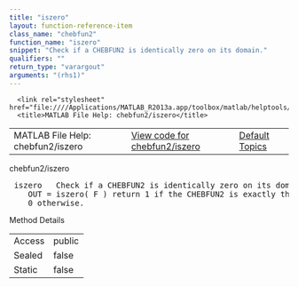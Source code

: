 ```yaml
---
title: "iszero"
layout: function-reference-item
class_name: "chebfun2"
function_name: "iszero"
snippet: "Check if a CHEBFUN2 is identically zero on its domain."
qualifiers: ""
return_type: "varargout"
arguments: "(rhs1)"
---
```


<html>
   <head>
      <meta http-equiv="Content-Type" content="text/html; charset=utf-8">
   
      <link rel="stylesheet" href="file:////Applications/MATLAB_R2013a.app/toolbox/matlab/helptools/private/helpwin.css">
      <title>MATLAB File Help: chebfun2/iszero</title>
   </head>
   <body>
      <!--Single-page help-->
      <table border="0" cellspacing="0" width="100%">
         <tr class="subheader">
            <td class="headertitle">MATLAB File Help: chebfun2/iszero</td>
            <td class="subheader-left"><a href="matlab:edit chebfun2/iszero">View code for chebfun2/iszero</a></td>
            <td class="subheader-right"><a href="matlab:helpwin">Default Topics</a></td>
         </tr>
      </table>
      <div class="title">chebfun2/iszero</div>
      <div class="helptext"><pre><!--helptext --> <span class="helptopic">iszero</span>   Check if a CHEBFUN2 is identically zero on its domain.
    OUT = <span class="helptopic">iszero</span>( F ) return 1 if the CHEBFUN2 is exactly the zero function, and
    0 otherwise.</pre></div><!--after help -->
      <!--Method-->
      <div class="sectiontitle">Method Details</div>
      <table class="class-details">
         <tr>
            <td class="class-detail-label">Access</td>
            <td>public</td>
         </tr>
         <tr>
            <td class="class-detail-label">Sealed</td>
            <td>false</td>
         </tr>
         <tr>
            <td class="class-detail-label">Static</td>
            <td>false</td>
         </tr>
      </table>
   </body>
</html>
